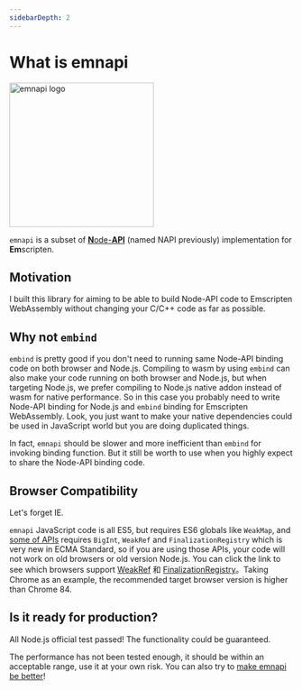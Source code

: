 ```yaml
---
sidebarDepth: 2
---
```


<script setup>

import { withBase } from 'vitepress'

</script>

# What is emnapi

<img :src="withBase('/emnapi.svg')" alt="emnapi logo" width="256" />

`emnapi` is a subset of [**N**ode-**API**](https://nodejs.org/docs/v16.15.0/api/n-api.html) (named NAPI previously) implementation for **Em**scripten.

## Motivation

I built this library for aiming to be able to build Node-API code to Emscripten WebAssembly without changing your C/C++ code as far as possible.

## Why not `embind`

`embind` is pretty good if you don't need to running same Node-API binding code on both browser and Node.js. Compiling to wasm by using `embind` can also make your code running on both browser and Node.js, but when targeting Node.js, we prefer compiling to Node.js native addon instead of wasm for native performance. So in this case you probably need to write Node-API binding for Node.js and `embind` binding for Emscripten WebAssembly. Look, you just want to make your native dependencies could be used in JavaScript world but you are doing duplicated things.

In fact, `emnapi` should be slower and more inefficient than `embind` for invoking binding function. But it still be worth to use when you highly expect to share the Node-API binding code.

## Browser Compatibility

Let's forget IE.

`emnapi` JavaScript code is all ES5, but requires ES6 globals like `WeakMap`, and [some of APIs](/reference/list.html) requires `BigInt`, `WeakRef` and `FinalizationRegistry` which is very new in ECMA Standard, so if you are using those APIs, your code will not work on old browsers or old version Node.js. You can click the link to see which browsers support [WeakRef](https://www.caniuse.com/?search=WeakRef) 和 [FinalizationRegistry](https://www.caniuse.com/?search=FinalizationRegistry)。Taking Chrome as an example, the recommended target browser version is higher than Chrome 84.

## Is it ready for production?

All Node.js official test passed! The functionality could be guaranteed.

The performance has not been tested enough, it should be within an acceptable range, use it at your own risk. You can also try to [make emnapi be better](https://github.com/toyobayashi/emnapi/pulls)!
